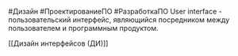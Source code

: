 #Дизайн #ПроектированиеПО #РазработкаПО 
User interface - пользовательский интерфейс, являющийся посредником между пользователем и программным продуктом.

[[Дизайн интерфейсов (ДИ)]]